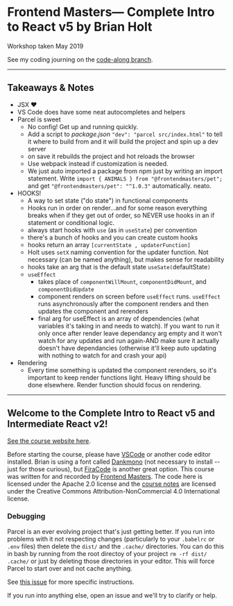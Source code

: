 # Frontend Masters— Complete Intro to React v5 by Brian Holt

Workshop taken May 2019

See my coding journing on the [code-along branch](https://github.com/qjac/complete-intro-to-react-v5/tree/code-along).

---

## Takeaways & Notes

- JSX ❤️
- VS Code does have some neat autocompletes and helpers
- Parcel is sweet
  - No config! Get up and running quickly.
  - Add a script to _package.json_ `"dev": "parcel src/index.html"` to tell it where to build from and it will build the project and spin up a dev server
  - on save it rebuilds the project and hot reloads the browser
  - Use webpack instead if customization is needed.
  - We just auto imported a package from npm just by writing an import statement. Write `import { ANIMALS } from "@frontendmasters/pet";` and get `"@frontendmasters/pet": "^1.0.3"` automatically. neato.
- HOOKS!
  - A way to set state ("do state") in functional components
  - Hooks run in order on render...and for some reason everything breaks when if they get out of order, so NEVER use hooks in an if statement or conditional logic.
  - always start hooks with `use` (as in `useState`) per convention
  - there's a bunch of hooks and you can create custom hooks
  - hooks return an array `[currentState , updaterFunction]`
  - Holt uses `setX` naming convention for the updater function. Not necessary (can be named anything), but makes sense for readability
  - hooks take an arg that is the default state `useSate(`defaultState`)`
  - `useEffect`
    - takes place of `componentWillMount`, `componentDidMount`, and `componentDidUpdate`
    - component renders on screen before `useEffect` runs. `useEffect` runs asynchronously after the component renders and then updates the component and rerenders
    - final arg for useEffect is an array of dependencies (what variables it's taking in and needs to watch). If you want to run it only once after render leave dependancy arg empty and it won't watch for any updates and run again-AND make sure it actually doesn't have dependancies (otherwise it'll keep auto updating with nothing to watch for and crash your api)
- Rendering
  - Every time something is updated the component rerenders, so it's important to keep render functions light. Heavy lifting should be done elsewhere. Render function should focus on rendering.

---

## Welcome to the Complete Intro to React v5 and Intermediate React v2!

[See the course website here][v5].

Before starting the course, please have [VSCode][vscode] or another code editor installed. Brian is using a font called [Dankmono][dankmono] (not necessary to install -- just for those curious), but [FiraCode][firacode] is another great option. This course was written for and recorded by [Frontend Masters][fem]. The code here is licensed under the Apache 2.0 license and the [course notes][v5] are licensed under the Creative Commons Attribution-NonCommercial 4.0 International license.

<!-- as the [Complete Intro to React v5][course] and [Intermediate React][course-intermediate] courses.  -->

### Debugging

Parcel is an ever evolving project that's just getting better. If you run into problems with it not respecting changes (particularly to your `.babelrc` or `.env` files) then delete the `dist/` and the `.cache/` directories. You can do this in bash by running from the root directoy of your project `rm -rf dist/ .cache/` or just by deleting those directories in your editor. This will force Parcel to start over and not cache anything.

See [this issue](https://github.com/btholt/complete-intro-to-react-v4/issues/3#issuecomment-425124265) for more specific instructions.

If you run into anything else, open an issue and we'll try to clarify or help.

[v5]: https://bit.ly/react-v5
[vscode]: https://code.visualstudio.com/
[dankmono]: https://dank.sh/
[firacode]: https://github.com/tonsky/FiraCode
[fem]: https://frontendmasters.com/

<!-- [course]: https://frontendmasters.com/courses/complete-react-v5/ -->
<!-- [course-intermediate]: https://frontendmasters.com/courses/intermediate-react-v2/ -->
